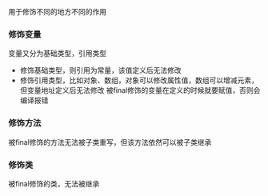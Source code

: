 用于修饰不同的地方不同的作用
### 修饰变量
变量又分为基础类型，引用类型
- 修饰基础类型，则引用为常量，该值定义后无法修改
- 修饰引用类型，比如对象、数组，对象可以修改属性值，数组可以增减元素，但变量地址定义后无法修改
被final修饰的变量在定义的时候就要赋值，否则会编译报错
### 修饰方法
被final修饰的方法无法被子类重写，但该方法依然可以被子类继承

### 修饰类
被final修饰的类，无法被继承